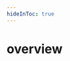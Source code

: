 ```yaml
---
hideInToc: true
---
```

<NovaMantis></NovaMantis>

# overview

<Toc v-click minDepth="1" maxDepth="1"></Toc>